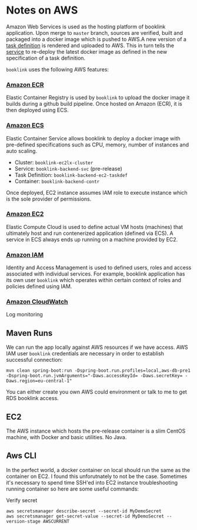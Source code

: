 # Notes on AWS
Amazon Web Services is used as the hosting platform of booklink application. Upon merge to `master` branch, sources 
are verified, built and packaged into a docker image which is pushed to AWS.A new version of a [task definition](https://docs.aws.amazon.com/AmazonECS/latest/developerguide/task_definitions.html) is rendered and uploaded to AWS. This in turn tells the [service](https://docs.aws.amazon.com/AWSCloudFormation/latest/UserGuide/aws-resource-ecs-service.html) to re-deploy the latest docker image as defined in the new specification of a task definition.

`booklink` uses the following AWS features: 

### [Amazon ECR](https://aws.amazon.com/ecr/)
Elastic Container Registry is used by `booklink` to upload the docker image it builds during a github build pipeline. Once hosted on Amazon (ECR), it is then deployed using ECS.

### [Amazon ECS](https://aws.amazon.com/ecs/)
Elastic Container Service allows booklink to deploy a docker image with pre-defined specifications such as CPU, memory, number of instances and auto scaling.

* Cluster: `booklink-ec2lx-cluster`
* Service: `booklink-backend-svc` (pre-release)
* Task Definition: `booklink-backend-ec2-taskdef`
* Container: `booklink-backend-contr`

Once deployed, EC2 instance assumes IAM role to execute instance which is the sole provider of permissions.

### [Amazon EC2](https://aws.amazon.com/ec2/)
Elastic Compute Cloud is used to define actual VM hosts (machines) that ultimately host and run contenerized application (defined via ECS). A service in ECS always ends up running on a machine provided by EC2.

### [Amazon IAM](https://aws.amazon.com/iam/)
Identity and Access Management is used to defined users, roles and access associated with individual services. For example, booklink application has its own user `booklink` which operates within certain context of roles and policies defined using IAM.

### [Amazon CloudWatch](https://aws.amazon.com/cloudwatch/)
Log monitoring

## Maven Runs
We can run the app locally against AWS resources if we have access. AWS IAM user `booklink` credentials are necessary 
in order to establish successful connection:
```
mvn clean spring-boot:run -Dspring-boot.run.profiles=local,aws-db-pre1 -Dspring-boot.run.jvmArguments="-Daws.accessKeyId= -Daws.secretKey= -Daws.region=eu-central-1"
```
You can either create you own AWS could environment or talk to me to get RDS booklink access.

## EC2
The AWS instance which hosts the pre-release container is a slim CentOS machine, with Docker and basic utilities. 
No Java.  

## Aws CLI
In the perfect world, a docker container on local should run the same as the container on EC2. I found this 
unforutnately to not be the case. Sometimes it's necessary to spend time SSH'ed into EC2 instance troubleshooting 
running container so here are some useful commands:

Verify secret
```
aws secretsmanager describe-secret --secret-id MyDemoSecret
aws secretsmanager get-secret-value --secret-id MyDemoSecret --version-stage AWSCURRENT
``` 
